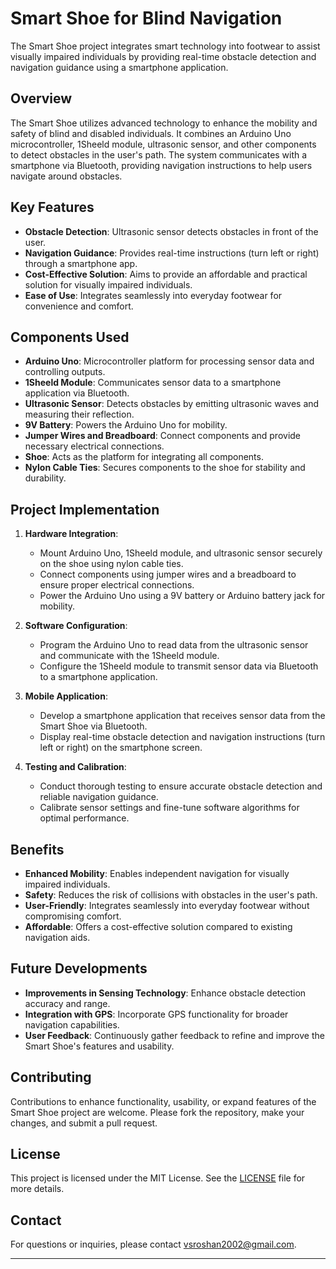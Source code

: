 # Smart Shoe for Blind Navigation

The Smart Shoe project integrates smart technology into footwear to assist visually impaired individuals by providing real-time obstacle detection and navigation guidance using a smartphone application.

## Overview

The Smart Shoe utilizes advanced technology to enhance the mobility and safety of blind and disabled individuals. It combines an Arduino Uno microcontroller, 1Sheeld module, ultrasonic sensor, and other components to detect obstacles in the user's path. The system communicates with a smartphone via Bluetooth, providing navigation instructions to help users navigate around obstacles.

## Key Features

- **Obstacle Detection**: Ultrasonic sensor detects obstacles in front of the user.
- **Navigation Guidance**: Provides real-time instructions (turn left or right) through a smartphone app.
- **Cost-Effective Solution**: Aims to provide an affordable and practical solution for visually impaired individuals.
- **Ease of Use**: Integrates seamlessly into everyday footwear for convenience and comfort.

## Components Used

- **Arduino Uno**: Microcontroller platform for processing sensor data and controlling outputs.
- **1Sheeld Module**: Communicates sensor data to a smartphone application via Bluetooth.
- **Ultrasonic Sensor**: Detects obstacles by emitting ultrasonic waves and measuring their reflection.
- **9V Battery**: Powers the Arduino Uno for mobility.
- **Jumper Wires and Breadboard**: Connect components and provide necessary electrical connections.
- **Shoe**: Acts as the platform for integrating all components.
- **Nylon Cable Ties**: Secures components to the shoe for stability and durability.

## Project Implementation

1. **Hardware Integration**:
   - Mount Arduino Uno, 1Sheeld module, and ultrasonic sensor securely on the shoe using nylon cable ties.
   - Connect components using jumper wires and a breadboard to ensure proper electrical connections.
   - Power the Arduino Uno using a 9V battery or Arduino battery jack for mobility.

2. **Software Configuration**:
   - Program the Arduino Uno to read data from the ultrasonic sensor and communicate with the 1Sheeld module.
   - Configure the 1Sheeld module to transmit sensor data via Bluetooth to a smartphone application.

3. **Mobile Application**:
   - Develop a smartphone application that receives sensor data from the Smart Shoe via Bluetooth.
   - Display real-time obstacle detection and navigation instructions (turn left or right) on the smartphone screen.

4. **Testing and Calibration**:
   - Conduct thorough testing to ensure accurate obstacle detection and reliable navigation guidance.
   - Calibrate sensor settings and fine-tune software algorithms for optimal performance.

## Benefits

- **Enhanced Mobility**: Enables independent navigation for visually impaired individuals.
- **Safety**: Reduces the risk of collisions with obstacles in the user's path.
- **User-Friendly**: Integrates seamlessly into everyday footwear without compromising comfort.
- **Affordable**: Offers a cost-effective solution compared to existing navigation aids.

## Future Developments

- **Improvements in Sensing Technology**: Enhance obstacle detection accuracy and range.
- **Integration with GPS**: Incorporate GPS functionality for broader navigation capabilities.
- **User Feedback**: Continuously gather feedback to refine and improve the Smart Shoe's features and usability.

## Contributing

Contributions to enhance functionality, usability, or expand features of the Smart Shoe project are welcome. Please fork the repository, make your changes, and submit a pull request.

## License

This project is licensed under the MIT License. See the [LICENSE](./LICENSE) file for more details.

## Contact

For questions or inquiries, please contact [vsroshan2002@gmail.com](mailto:vsroshan2002@gmail.com).

---


